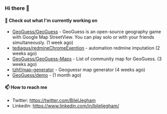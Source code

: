 ### Hi there 👋

#### 👷 Check out what I'm currently working on

- [GeoGuess/GeoGuess](https://github.com/GeoGuess/GeoGuess) - GeoGuess is an open-source geography game with Google Map StreetView. You can play solo or with your friends simultaneously. (1 week ago)
- [tediagus/redmineChromeExention](https://github.com/tediagus/redmineChromeExention) - automation redmine imputation (2 weeks ago)
- [GeoGuess/GeoGuess-Maps](https://github.com/GeoGuess/GeoGuess-Maps) - List of community map for GeoGuess. (3 weeks ago)
- [tzhf/map-generator](https://github.com/tzhf/map-generator) - Geoguessr map generator (4 weeks ago)
- [GeoGuess/demo](https://github.com/GeoGuess/demo) -  (1 month ago)


#### 📫 How to reach me

- Twitter: https://twitter.com/BilelJegham
- Linkedin: https://www.linkedin.com/in/bileljegham/
